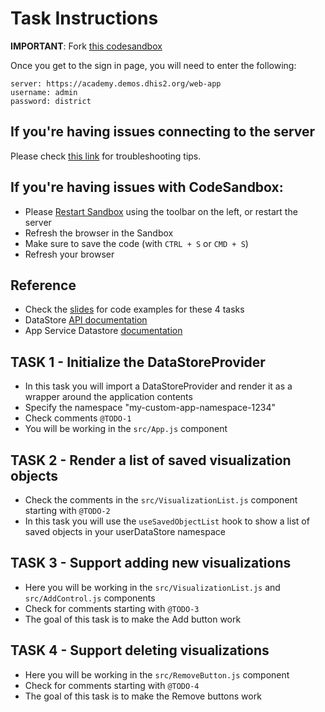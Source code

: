 # Task Instructions

**IMPORTANT**: Fork [this codesandbox](https://githubbox.com/dhis2/academy-web-app-dev-2022/tree/main/workshop-2/02-generic-dhis2-apps/datastore)

Once you get to the sign in page, you will need to enter the following:

```
server: https://academy.demos.dhis2.org/web-app
username: admin
password: district
```

## If you're having issues connecting to the server

Please check [this link](https://github.com/dhis2/academy-web-app-dev-2022/blob/main/resources/DEBUG.md#if-youre-using-chrome) for troubleshooting tips.

## If you're having issues with CodeSandbox:

- Please [Restart Sandbox](https://github.com/dhis2/academy-web-app-dev-2022/blob/main/resources/CODESANDBOX.md) using the toolbar on the left, or restart the server
- Refresh the browser in the Sandbox
- Make sure to save the code (with `CTRL + S` or `CMD + S`)
- Refresh your browser

## Reference

- Check the [slides](https://docs.google.com/presentation/d/1OHwNn4TABl4dRoTTAAmyDw3GQo41HGgmAZ4MaTzbTmo/edit?usp=sharing) for code examples for these 4 tasks
- DataStore [API documentation](https://docs.dhis2.org/en/develop/using-the-api/dhis-core-version-236/data-store.html)
- App Service Datastore [documentation](https://github.com/dhis2/app-service-datastore)

## TASK 1 - Initialize the DataStoreProvider

- In this task you will import a DataStoreProvider and render it as a wrapper around the application contents
- Specify the namespace "my-custom-app-namespace-1234"
- Check comments `@TODO-1`
- You will be working in the `src/App.js` component

## TASK 2 - Render a list of saved visualization objects

- Check the comments in the `src/VisualizationList.js` component starting with `@TODO-2`
- In this task you will use the `useSavedObjectList` hook to show a list of saved objects in your userDataStore namespace

## TASK 3 - Support adding new visualizations

- Here you will be working in the `src/VisualizationList.js` and `src/AddControl.js` components
- Check for comments starting with `@TODO-3`
- The goal of this task is to make the Add button work

## TASK 4 - Support deleting visualizations

- Here you will be working in the `src/RemoveButton.js` component
- Check for comments starting with `@TODO-4`
- The goal of this task is to make the Remove buttons work
